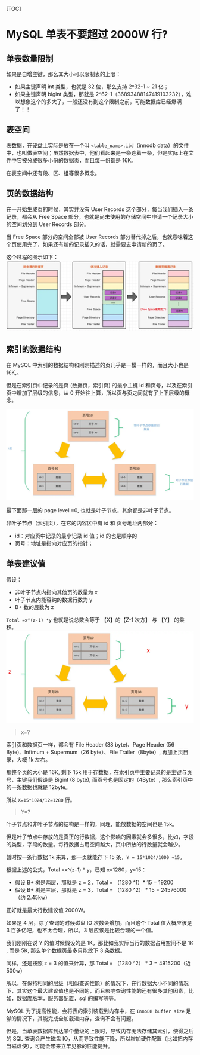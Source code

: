 
[TOC]
# MySQL 单表不要超过 2000W 行?

## 单表数量限制

如果是自增主键，那么其大小可以限制表的上限：

- 如果主键声明 int 类型，也就是 32 位，那么支持 2^32-1 ~ 21 亿；
- 如果主键声明 bigint 类型，那就是 2^62-1（36893488147419103232），难以想象这个的多大了，一般还没有到这个限制之前，可能数据库已经爆满了！！
## 表空间

表数据，在硬盘上实际是放在一个叫 `<table_name>.ibd`（innodb data）的文件中，也叫做表空间；虽然数据表中，他们看起来是一条连着一条，但是实际上在文件中它被分成很多小份的数据页，而且每一份都是 16K。

在表空间中还有段、区、组等很多概念。
## 页的数据结构

在一开始生成页的时候，其实并没有 User Records 这个部分，每当我们插入一条记录，都会从 Free Space 部分，也就是尚未使用的存储空间中申请一个记录大小的空间划分到 User Records 部分。

当 Free Space 部分的空间全部被 User Records 部分替代掉之后，也就意味着这个页使用完了，如果还有新的记录插入的话，就需要去申请新的页了。

这个过程的图示如下：
![ea5cc8c67b7656d3f2a11e42293a0244](img/ea5cc8c67b7656d3f2a11e42293a0244.webp)

## 索引的数据结构

在 MySQL 中索引的数据结构和刚刚描述的页几乎是一模一样的，而且大小也是 16K,。

但是在索引页中记录的是页 (数据页，索引页) 的最小主键 id 和页号，以及在索引页中增加了层级的信息，从 0 开始往上算，所以页与页之间就有了上下层级的概念。

![6374409c6c404d446855dc6a694b6d26](img/6374409c6c404d446855dc6a694b6d26.webp)

最下面那一层的 page level =0, 也就是叶子节点，其余都是非叶子节点。

非叶子节点（索引页），在它的内容区中有 id 和 页号地址两部分：

- id：对应页中记录的最小记录 id 值；id 的也是顺序的
- 页号：地址是指向对应页的指针；

## 单表建议值

假设：

- 非叶子节点内指向其他页的数量为 x
- 叶子节点内能容纳的数据行数为 y
- B+ 数的层数为 z

`Total =x^(z-1) *y` 也就是说总数会等于 【X】的【Z-1 次方】 与 【Y】 的乘积。
![e741373dcb282fce80d1522d33c6b53b](img/e741373dcb282fce80d1522d33c6b53b.webp)

> x=?

索引页和数据页一样，都会有 File Header (38 byte)、Page Header (56 Byte)、Infimum + Supermum（26 byte）、File Trailer（8byte）, 再加上页目录，大概 1k 左右。

那整个页的大小是 16K, 剩下 15k 用于存数据，在索引页中主要记录的是主键与页号，主键我们假设是 Bigint (8 byte), 而页号也是固定的（4Byte）, 那么索引页中的一条数据也就是 12byte。

所以 `X=15*1024/12≈1280` 行。

> Y=?

叶子节点和非叶子节点的结构是一样的，同理，能放数据的空间也是 15k。

但是叶子节点中存放的是真正的行数据，这个影响的因素就会多很多，比如，字段的类型，字段的数量。每行数据占用空间越大，页中所放的行数量就会越少。

暂时按一条行数据 1k 来算，那一页就能存下 15 条，`Y = 15*1024/1000 ≈15`。

根据上述的公式，Total =x^(z-1) * y，已知 x=1280，y=15：

- 假设 B+ 树是两层，那就是 z = 2，Total = （1280 ^1）\* 15 = 19200
- 假设 B+ 树是三层，那就是 z = 3，Total = （1280 ^2） \* 15 = 24576000（约 2.45kw）

正好就是最大行数建议值 2000W。

如果是 4 层，除了查询的时候磁盘 IO 次数会增加，而且这个 Total 值大概应该是 3 百多亿吧，也不太合理，所以，3 层应该是比较合理的一个值。

我们刚刚在说 Y 的值时候假设的是 1K，那比如我实际当行的数据占用空间不是 1K , 而是 5K, 那么单个数据页最多只能放下 3 条数据。

同样，还是按照 z = 3 的值来计算，那 Total = （1280 ^2） * 3 = 4915200（近 500w）

所以，在保持相同的层级（相似查询性能）的情况下，在行数据大小不同的情况下，其实这个最大建议值也是不同的，而且影响查询性能的还有很多其他因素，比如，数据库版本，服务器配置，sql 的编写等等。

MySQL 为了提高性能，会将表的索引装载到内存中，在 `InnoDB buffer size` 足够的情况下，其能完成全加载进内存，查询不会有问题。

但是，当单表数据库到达某个量级的上限时，导致内存无法存储其索引，使得之后的 SQL 查询会产生磁盘 IO，从而导致性能下降，所以增加硬件配置（比如把内存当磁盘使），可能会带来立竿见影的性能提升。
